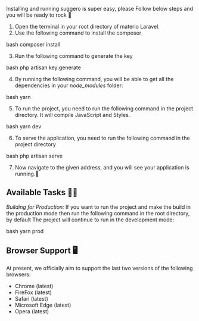 Installing and running suggero is super easy, please Follow below steps and you will be ready to rock 🤘

1. Open the terminal in your root directory of materio Laravel.
2. Use the following command to install the composer

bash
composer install


3. Run the following command to generate the key

bash
php artisan key:generate


4. By running the following command, you will be able to get all the dependencies in your *node_modules* folder:

bash
yarn


5. To run the project, you need to run the following command in the project directory. It will compile JavaScript and Styles.

bash
yarn dev


6. To serve the application, you need to run the following command in the project directory

bash
php artisan serve


7. Now navigate to the given address, and you will see your application is running.🥳

## Available Tasks 🧑‍💻

*Building for Production:* If you want to run the project and make the build in the production mode then run the following command in the root directory, by default The project will continue to run in the development mode:

bash
yarn prod



## Browser Support 🖥️

At present, we officially aim to support the last two versions of the following browsers:

- Chrome (latest)
- FireFox (latest)
- Safari (latest)
- Microsoft Edge (latest)
- Opera (latest)
